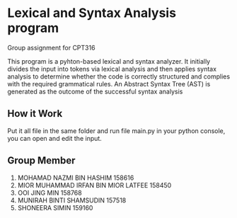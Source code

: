 # Lexical and Syntax Analysis program
Group assignment for CPT316

This program is a pyhton-based lexical and syntax analyzer. It initially divides the input into tokens via lexical analysis and then applies syntax analysis to determine whether the code is correctly structured and complies with the required grammatical rules. An Abstract Syntax Tree (AST) is generated as the outcome of the successful syntax analysis

## How it Work
Put it all file in the same folder and run file main.py in your python console, you can open and edit the input.

## Group Member

1) MOHAMAD NAZMI BIN HASHIM 158616 
2) MIOR MUHAMMAD IRFAN BIN MIOR LATFEE 158450 
3) OOI JING MIN 158768 
4) MUNIRAH BINTI SHAMSUDIN 157518 
5) SHONEERA SIMIN 159160 


